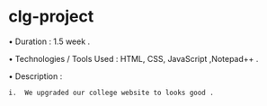 # clg-project
•	Duration : 1.5 week .

•	Technologies / Tools Used : HTML, CSS, JavaScript ,Notepad++ .

•	Description : 

	i.	We upgraded our college website to looks good . 

